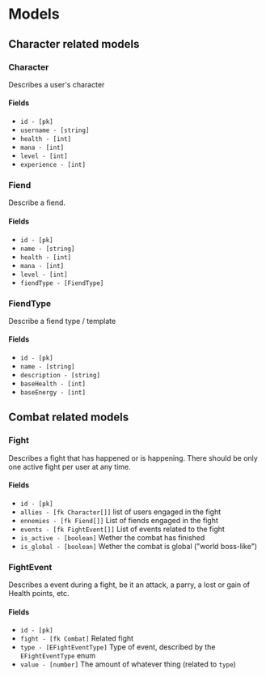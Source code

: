 ﻿# Models

## Character related models

### Character

Describes a user's character

#### Fields

- `id - [pk]`
- `username - [string]`
- `health - [int]`
- `mana - [int]`
- `level - [int]`
- `experience - [int]`

### Fiend

Describe a fiend.

#### Fields

- `id - [pk]`
- `name - [string]`
- `health - [int]`
- `mana - [int]`
- `level - [int]`
- `fiendType - [FiendType]`

### FiendType

Describe a fiend type / template

#### Fields

- `id - [pk]`
- `name - [string]`
- `description - [string]`
- `baseHealth - [int]`
- `baseEnergy - [int]`

## Combat related models

### Fight

Describes a fight that has happened or is happening.
There should be only one active fight per user at any time.

#### Fields

- `id - [pk]`
- `allies - [fk Character[]]` list of users engaged in the fight
- `ennemies - [fk Fiend[]]` List of fiends engaged in the fight
- `events - [fk FightEvent[]]` List of events related to the fight
- `is_active - [boolean]` Wether the combat has finished
- `is_global - [boolean]` Wether the combat is global ("world boss-like")

### FightEvent

Describes a event during a fight, be it an attack, a parry, a lost or gain of Health points, etc.

#### Fields

- `id - [pk]`
- `fight - [fk Combat]` Related fight
- `type - [EFightEventType]` Type of event, described by the `EFightEventType` enum
- `value - [number]` The amount of whatever thing (related to `type`)